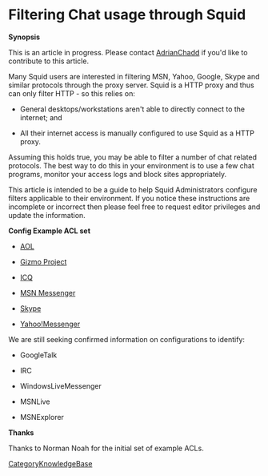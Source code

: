 # Filtering Chat usage through Squid

**Synopsis**

This is an article in progress. Please contact
[AdrianChadd](/AdrianChadd#)
if you'd like to contribute to this article.

Many Squid users are interested in filtering MSN, Yahoo, Google, Skype
and similar protocols through the proxy server. Squid is a HTTP proxy
and thus can only filter HTTP - so this relies on:

  - General desktops/workstations aren't able to directly connect to the
    internet; and

  - All their internet access is manually configured to use Squid as a
    HTTP proxy.

Assuming this holds true, you may be able to filter a number of chat
related protocols. The best way to do this in your environment is to use
a few chat programs, monitor your access logs and block sites
appropriately.

This article is intended to be a guide to help Squid Administrators
configure filters applicable to their environment. If you notice these
instructions are incomplete or incorrect then please feel free to
request editor privileges and update the information.

**Config Example ACL set**

  - [AOL](/ConfigExamples/Chat/Aol#)

  - [Gizmo
    Project](/ConfigExamples/Chat/Gizmo#)

  - [ICQ](/ConfigExamples/Chat/Icq#)

  - [MSN
    Messenger](/ConfigExamples/Chat/MsnMessenger#)

  - [Skype](/ConfigExamples/Chat/Skype#)

  - [Yahoo\!Messenger](/ConfigExamples/Chat/YahooMessenger#)

We are still seeking confirmed information on configurations to
identify:

  - GoogleTalk

  - IRC

  - WindowsLiveMessenger

  - MSNLive

  - MSNExplorer

**Thanks**

Thanks to Norman Noah for the initial set of example ACLs.

[CategoryKnowledgeBase](/CategoryKnowledgeBase#)
